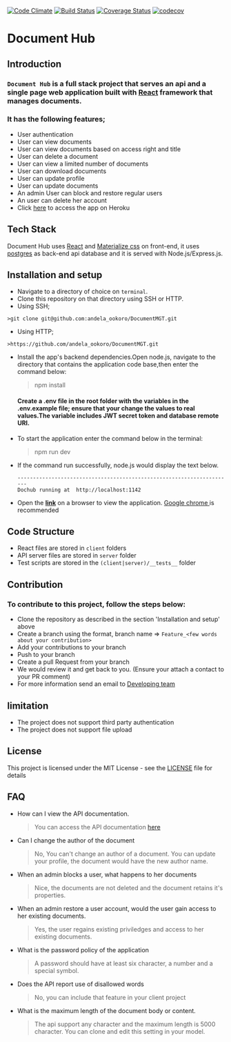 [![Code Climate](https://codeclimate.com/github/andela-ookoro/DocumentMGT.svg)](https://codeclimate.com/github/andela-ookoro/DocumentMGT)
[![Build Status](https://travis-ci.org/andela-ookoro/DocumentMGT.svg)](https://travis-ci.org/andela-ookoro/DocumentMGT)
[![Coverage Status](https://coveralls.io/repos/github/andela-ookoro/DocumentMGT/badge.svg?branch=production)](https://coveralls.io/github/andela-ookoro/DocumentMGT?branch=staging)
[![codecov](https://codecov.io/gh/andela-ookoro/DocumentMGT/graph/badge.svg)](https://codecov.io/gh/andela-ookoro/DocumentMGT)

# Document Hub

## Introduction
### **`Document Hub`** is a full stack project that serves an api and a single page web application built with [React](https://facebook.github.io/react/) framework that manages documents.
### It has the following features;
  * User authentication
  * User can view documents
  * User can view documents based on access right and title
  * User can delete a document
  * User can view a limited number of documents
  * User can download documents
  * User can update profile
  * User can update documents
  * An admin User can block and restore regular users
  * An user can delete her account
*  Click [here](http://dochome.herokuapp.com/) to access the app on Heroku

## Tech Stack
Document Hub uses [React](https://facebook.github.io/react/) and [Materialize css](http://materializecss.com/) on front-end, it uses [postgres](https://www.postgresql.org/) as back-end api database  and it is served with Node.js/Express.js.

## Installation and setup
*  Navigate to a directory of choice on `terminal`.
*  Clone this repository on that directory using SSH or HTTP.
  *  Using SSH;

    >git clone git@github.com:andela_ookoro/DocumentMGT.git

  *  Using HTTP;

    >https://github.com/andela_ookoro/DocumentMGT.git


* Install the app's backend dependencies.Open node.js, navigate to the directory that contains the application code base,then enter the command below:
   >npm install
   #### Create a .env file in the root folder with the variables in the .env.example file; ensure that your change the values to real values.The variable includes JWT secret token and database remote URl.
* To start the application enter the command below in the terminal:
   >npm run dev
* If the command run successfully, node.js would display the text below.

  ```
  ----------------------------------------------------------------------
  Dochub running at  http://localhost:1142

  ```
* Open the  **[link](http://localhost:1142)** on a browser to view the application.
  [Google chrome ](https://www.google.com/chrome/) is recommended 

## Code Structure
* React files are stored in `client` folders
* API server files are stored in `server` folder
* Test scripts are stored in the `(client|server)/__tests__` folder

## Contribution
 ### To contribute to this project, follow the steps below:
  * Clone the repository as described in the section 'Installation and setup' above
  * Create a branch using the format, branch name => `Feature_<few words about your contribution>` 
  * Add your contributions to your branch
  * Push to your branch
  * Create a pull Request from your branch
  * We would review it and get back to you. (Ensure your attach a contact to your PR comment)
  * For more information send an email to  [Developing team](okwudiri.okoro@andela.com)

## limitation
  * The project does not support third party authentication 
  * The project does not support file upload
## License

This project is licensed under the MIT License - see the [LICENSE](LICENSE) file for details

## FAQ
* How can I view the API documentation.
  > You can access the API documentation [here](http://dochome.herokuapp.com/apiDoc)
* Can I change the author of the document
  > No, You can't change an author of a document. You can update your profile, the document would have the new author name.
* When an admin blocks a user, what happens to her documents
  > Nice, the documents are not deleted and the document retains it's properties.
* When an admin restore a user account, would the user gain access to her existing documents.
  > Yes, the user regains existing priviledges and access to her existing documents.
* What is the password policy of the application
  > A password should have at least six character, a number and a special symbol.
* Does the API report use of disallowed words
  > No, you can include that feature in your client project
* What is the maximum length of the document body or content.
  > The api support any character and the maximum length is 5000 character. You can clone and edit this setting in your model.
